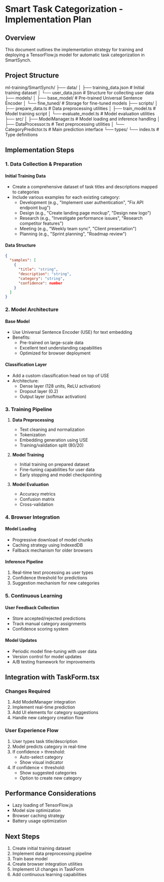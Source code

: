 # Smart Task Categorization - Implementation Plan
## Overview
This document outlines the implementation strategy for training and deploying a TensorFlow.js model for automatic task categorization in SmartSynch.

## Project Structure

ml-training/SmartSynch/
├── data/
│ ├── training_data.json # Initial training dataset
│ └── user_data.json # Structure for collecting user data
├── models/
│ ├── base_model/ # Pre-trained Universal Sentence Encoder
│ └── fine_tuned/ # Storage for fine-tuned models
├── scripts/
│ ├── prepare_data.ts # Data preprocessing utilities
│ ├── train_model.ts # Model training script
│ └── evaluate_model.ts # Model evaluation utilities
├── src/
│ ├── ModelManager.ts # Model loading and inference handling
│ ├── DataProcessor.ts # Text preprocessing utilities
│ └── CategoryPredictor.ts # Main prediction interface
└── types/
└── index.ts # Type definitions

## Implementation Steps

### 1. Data Collection & Preparation
#### Initial Training Data
- Create a comprehensive dataset of task titles and descriptions mapped to categories
- Include various examples for each existing category:
  - Development (e.g., "Implement user authentication", "Fix API endpoint bug")
  - Design (e.g., "Create landing page mockup", "Design new logo")
  - Research (e.g., "Investigate performance issues", "Research competitor features")
  - Meeting (e.g., "Weekly team sync", "Client presentation")
  - Planning (e.g., "Sprint planning", "Roadmap review")

#### Data Structure
```json
{
  "samples": [
    {
      "title": "string",
      "description": "string",
      "category": "string",
      "confidence": number
    }
  ]
}
```

### 2. Model Architecture
#### Base Model
- Use Universal Sentence Encoder (USE) for text embedding
- Benefits:
  - Pre-trained on large-scale data
  - Excellent text understanding capabilities
  - Optimized for browser deployment

#### Classification Layer
- Add a custom classification head on top of USE
- Architecture:
  - Dense layer (128 units, ReLU activation)
  - Dropout layer (0.2)
  - Output layer (softmax activation)

### 3. Training Pipeline
1. **Data Preprocessing**
   - Text cleaning and normalization
   - Tokenization
   - Embedding generation using USE
   - Training/validation split (80/20)

2. **Model Training**
   - Initial training on prepared dataset
   - Fine-tuning capabilities for user data
   - Early stopping and model checkpointing

3. **Model Evaluation**
   - Accuracy metrics
   - Confusion matrix
   - Cross-validation

### 4. Browser Integration
#### Model Loading
- Progressive download of model chunks
- Caching strategy using IndexedDB
- Fallback mechanism for older browsers

#### Inference Pipeline
1. Real-time text processing as user types
2. Confidence threshold for predictions
3. Suggestion mechanism for new categories

### 5. Continuous Learning
#### User Feedback Collection
- Store accepted/rejected predictions
- Track manual category assignments
- Confidence scoring system

#### Model Updates
- Periodic model fine-tuning with user data
- Version control for model updates
- A/B testing framework for improvements

## Integration with TaskForm.tsx
### Changes Required
1. Add ModelManager integration
2. Implement real-time prediction
3. Add UI elements for category suggestions
4. Handle new category creation flow

### User Experience Flow
1. User types task title/description
2. Model predicts category in real-time
3. If confidence > threshold:
   - Auto-select category
   - Show visual indicator
4. If confidence < threshold:
   - Show suggested categories
   - Option to create new category

## Performance Considerations
- Lazy loading of TensorFlow.js
- Model size optimization
- Browser caching strategy
- Battery usage optimization

## Next Steps
1. Create initial training dataset
2. Implement data preprocessing pipeline
3. Train base model
4. Create browser integration utilities
5. Implement UI changes in TaskForm
6. Add continuous learning capabilities
